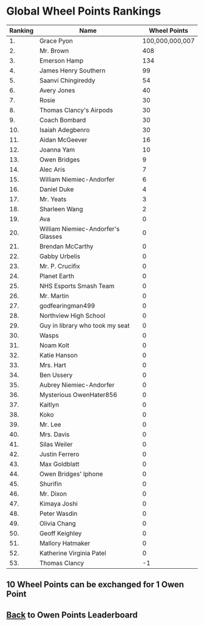 # Global Wheel Points Rankings

|Ranking|Name|Wheel Points|
| ----------- | ----------- | ----------- |
|1.|Grace Pyon|100,000,000,007|
|2.|Mr. Brown|408|
|3.|Emerson Hamp|134|
|4.|James Henry Southern|99|
|5.|Saanvi Chingireddy|54|
|6.|Avery Jones|40|
|7.|Rosie|30|
|8.|Thomas Clancy's Airpods|30|
|9.|Coach Bombard|30|
|10.|Isaiah Adegbenro|30|
|11.|Aidan McGeever|16|
|12.|Joanna Yam|10|
|13.|Owen Bridges|9|
|14.|Alec Aris|7|
|15.|William Niemiec-Andorfer|6|
|16.|Daniel Duke|4|
|17.|Mr. Yeats|3|
|18.|Sharleen Wang|2|
|19.|Ava|0|
|20.|William Niemiec-Andorfer's Glasses|0|
|21.|Brendan McCarthy|0|
|22.|Gabby Urbelis|0|
|23.|Mr. P. Crucifix|0|
|24.|Planet Earth|0|
|25.|NHS Esports Smash Team|0|
|26.|Mr. Martin|0|
|27.|godfearingman499|0|
|28.|Northview High School|0|
|29.|Guy in library who took my seat|0|
|30.|Wasps|0|
|31.|Noam Kolt|0|
|32.|Katie Hanson|0|
|33.|Mrs. Hart|0|
|34.|Ben Ussery|0|
|35.|Aubrey Niemiec-Andorfer|0|
|36.|Mysterious OwenHater856|0|
|37.|Kaitlyn|0|
|38.|Koko|0|
|39.|Mr. Lee|0|
|40.|Mrs. Davis|0|
|41.|Silas Weiler|0|
|42.|Justin Ferrero|0|
|43.|Max Goldblatt|0|
|44.|Owen Bridges' Iphone|0|
|45.|Shurifin|0|
|46.|Mr. Dixon|0|
|47.|Kimaya Joshi|0|
|48.|Peter Wasdin|0|
|49.|Olivia Chang|0|
|50.|Geoff Keighley|0|
|51.|Mallory Hatmaker|0|
|52.|Katherine Virginia Patel|0|
|53.|Thomas Clancy|-1|

## 10 Wheel Points can be exchanged for 1 Owen Point

## [Back](../) to Owen Points Leaderboard